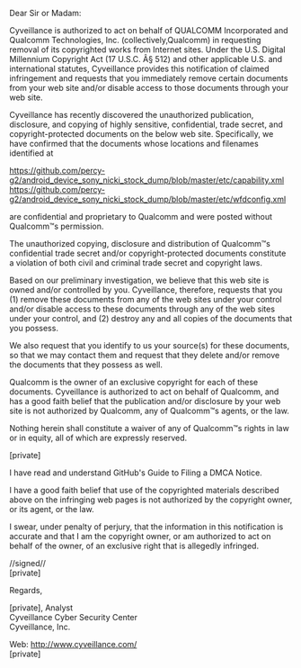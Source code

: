 Dear Sir or Madam:

Cyveillance is authorized to act on behalf of QUALCOMM Incorporated and Qualcomm Technologies, Inc. (collectively,Qualcomm) in requesting removal of its copyrighted works from Internet sites. Under the U.S. Digital Millennium Copyright Act (17 U.S.C. Â§ 512) and other applicable U.S. and international statutes, Cyveillance provides this notification of claimed infringement and requests that you immediately remove certain documents from your web site and/or disable access to those documents through your web site.

Cyveillance has recently discovered the unauthorized publication, disclosure, and copying of highly sensitive, confidential, trade secret, and copyright-protected documents on the below web site. Specifically, we have confirmed that the documents whose locations and filenames identified at

https://github.com/percy-g2/android_device_sony_nicki_stock_dump/blob/master/etc/capability.xml  
https://github.com/percy-g2/android_device_sony_nicki_stock_dump/blob/master/etc/wfdconfig.xml  

are confidential and proprietary to Qualcomm and were posted without Qualcomm™s permission.

The unauthorized copying, disclosure and distribution of Qualcomm™s confidential trade secret and/or copyright-protected documents constitute a violation of both civil and criminal trade secret and copyright laws.

Based on our preliminary investigation, we believe that this web site is owned and/or controlled by you. Cyveillance, therefore, requests that you (1) remove these documents from any of the web sites under your control and/or disable access to these documents through any of the web sites under your control, and (2) destroy any and all copies of the documents that you possess.

We also request that you identify to us your source(s) for these documents, so that we may contact them and request that they delete and/or remove the documents that they possess as well.

Qualcomm is the owner of an exclusive copyright for each of these documents. Cyveillance is authorized to act on behalf of Qualcomm, and has a good faith belief that the publication and/or disclosure by your web site is not authorized by Qualcomm, any of Qualcomm™s agents, or the law.

Nothing herein shall constitute a waiver of any of Qualcomm™s rights in law or in equity, all of which are expressly reserved.

[private]  

I have read and understand GitHub's Guide to Filing a DMCA Notice.

I have a good faith belief that use of the copyrighted materials described above on the infringing web pages is not authorized by the copyright owner, or its agent, or the law.

I swear, under penalty of perjury, that the information in this notification is accurate and that I am the copyright owner, or am authorized to act on behalf of the owner, of an exclusive right that is allegedly infringed.

//signed//    
[private]

Regards,  

[private], Analyst  
Cyveillance Cyber Security Center  
Cyveillance, Inc.  

Web: http://www.cyveillance.com/  
[private]

